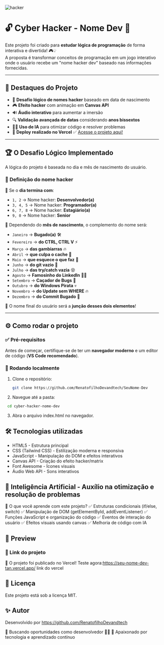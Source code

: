 ![hacker](https://github.com/user-attachments/assets/e7d4272d-12f8-45ba-9837-802e22c753dc)

# 🔓 Cyber Hacker - Nome Dev 🚀  

Este projeto foi criado para **estudar lógica de programação** de forma interativa e divertida! 🎮💡  
A proposta é transformar conceitos de programação em um jogo interativo onde o usuário recebe um "nome hacker dev" baseado nas informações fornecidas.  
  
---

## 📌 **Destaques do Projeto**
- 🧠 **Desafio lógico de nomes hacker** baseado em data de nascimento  
- 🎮 **Efeito hacker** com animação em **Canvas API**  
- 🔊 **Áudio interativo** para aumentar a imersão  
- 🔍 **Validação avançada de datas** considerando **anos bissextos**  
- 🧑‍💻 **Uso de IA** para otimizar código e resolver problemas  
- 🚀 **Deploy realizado no Vercel** ✅ [Acesse o projeto aqui!](https://seu-nome-dev-tan.vercel.app/)  

---

## 🏆 **O Desafio Lógico Implementado**
A lógica do projeto é baseada no dia e mês de nascimento do usuário.  

### 📅 **Definição do nome hacker**
📌 Se o **dia termina com**:
- `1, 2` → Nome hacker: **Desenvolvedor(a)**
- `3, 4, 5` → Nome hacker: **Programador(a)**
- `6, 7, 8` → Nome hacker: **Estagiário(a)**
- `9, 0` → Nome hacker: **Senior**

📌 Dependendo do **mês de nascimento**, o complemento do nome será:
- `Janeiro` → **Bugado(a)** 🛠️  
- `Fevereiro` → **do CTRL, CTRL V** ⚡  
- `Março` → **das gambiarras** 🔥  
- `Abril` → **que culpa o cache** 🔄  
- `Maio` → **que esquece o que faz** 🤯  
- `Junho` → **do git vazio** 📂  
- `Julho` → **das try/catch vazia** 😵  
- `Agosto` → **Famosinho do LinkedIn** 👨‍💻  
- `Setembro` → **Caçador de Bugs** 🐛  
- `Outubro` → **do Windows Pirata** 💀  
- `Novembro` → **do Update sem WHERE** 🔥  
- `Dezembro` → **do Commit Bugado** 🚀  

📌 O nome final do usuário será a **junção desses dois elementos**!  

---
 
## ⚙️ **Como rodar o projeto**
### ✅ **Pré-requisitos**
Antes de começar, certifique-se de ter um **navegador moderno** e um editor de código (**VS Code recomendado**).  

### 🚀 **Rodando localmente**
1. Clone o repositório:
   ```bash
   git clone https://github.com/RenatofilhoDevandtech/SeuNome-Dev
   
2. Navegue até a pasta:  
  ``` bash
   cd cyber-hacker-nome-dev

   ```

3. Abra o arquivo index.html no navegador.

## 🛠️ Tecnologias utilizadas

- HTML5 - Estrutura principal
- CSS (Tailwind CSS) - Estilização moderna e responsiva
- JavaScript - Manipulação do DOM e efeitos interativos
- Canvas API - Criação do efeito hacker/matrix
- Font Awesome - Ícones visuais
- Áudio Web API - Sons interativos

##  🧠 Inteligência Artificial - Auxílio na otimização e resolução de problemas

🧠 O que você aprende com este projeto?
✅ Estruturas condicionais (if/else, switch) ✅ Manipulação de DOM (getElementById, addEventListener) ✅ Funções JavaScript e organização do código ✅ Eventos de interação do usuário ✅ Efeitos visuais usando canvas ✅ Melhoria de código com IA

## 📸 Preview

### 🚀 Link do projeto
🔗 O projeto foi publicado no Vercel! Teste agora:https://seu-nome-dev-tan.vercel.app/ link do vercel

## 📜 Licença
Este projeto está sob a licença MIT.

## ✨ Autor

Desenvolvido por https://github.com/RenatofilhoDevandtech

🔹 Buscando oportunidades como desenvolvedor 💼🚀 🔹 Apaixonado por tecnologia e aprendizado contínuo
